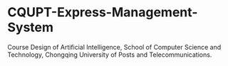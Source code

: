 # CQUPT-Express-Management-System
Course Design of Artificial Intelligence, School of Computer Science and Technology, Chongqing University of Posts and Telecommunications.
